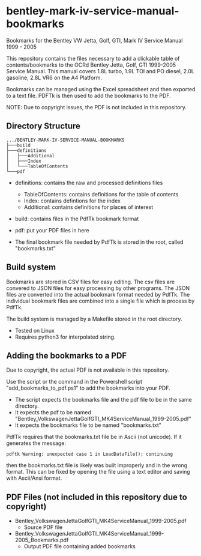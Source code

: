 # bentley-mark-iv-service-manual-bookmarks

Bookmarks for the Bentley VW Jetta, Golf, GTI, Mark IV Service Manual 1999 - 2005

This repository contains the files necessary to add a clickable table of contents/bookmarks to the OCRd Bentley Jetta, Golf, GTI 1999-2005 Service Manual.
This manual covers 1.8L turbo, 1.9L TOI and PO diesel, 2.0L gasoline, 2.8L VR6 on the A4 Platform.

Bookmarks can be managed using the Excel spreadsheet and then exported to a text file. PDFTk is then used to add the bookmarks to the PDF.

NOTE: Due to copyright issues, the PDF is not included in this repository.

## Directory Structure

```General
.../BENTLEY-MARK-IV-SERVICE-MANUAL-BOOKMARKS
├───build
├───definitions
│   ├───Additional
│   ├───Index
│   └───TableOfContents
└───pdf

```

* definitions: contains the raw and processed definitions files
  * TableOfContents: contains definitions for the table of contents
  * Index: contains defintions for the index
  * Additional: contains definitions for places of interest

* build: contains files in the PdfTk bookmark format

* pdf: put your PDF files in here

* The final bookmark file needed by PdfTk is stored in the root, called "bookmarks.txt"

## Build system

Bookmarks are stored in CSV files for easy editing. The csv files are convered to JSON files for easy processing by other programs. The JSON files are converted into the actual bookmark format needed by PdfTk. The individual bookmark files are combined into a single file which is process by PdfTk.

The build system is managed by a Makefile stored in the root directory.

* Tested on Linux
* Requires python3 for interpolated string.

## Adding the bookmarks to a PDF

Due to copyright, the actual PDF is not available in this repository.

Use the script or the command in the Powershell script "add_bookmarks_to_pdf.ps1" to add the bookmarks into your PDF.

* The script expects the bookmarks file and the pdf file to be in the same directory.
* It expects the pdf to be named "Bentley_VolkswagenJettaGolfGTI_MK4ServiceManual_1999-2005.pdf"
* It expects the bookmarks file to be named "bookmarks.txt"

PdfTk requires that the bookmarks.txt file be in Ascii (not unicode). If it generates the message:

```pdftk Warning: unexpected case 1 in LoadDataFile(); continuing```

then the bookmarks.txt file is likely was built improperly and in the wrong format. This can be fixed by opening the file using a text editor and saving with Ascii/Ansi format.

## PDF Files (not included in this repository due to copyright)

* Bentley_VolkswagenJettaGolfGTI_MK4ServiceManual_1999-2005.pdf
  * Source PDF file
* Bentley_VolkswagenJettaGolfGTI_MK4ServiceManual_1999-2005_Bookmarks.pdf
  * Output PDF file containing added bookmarks
